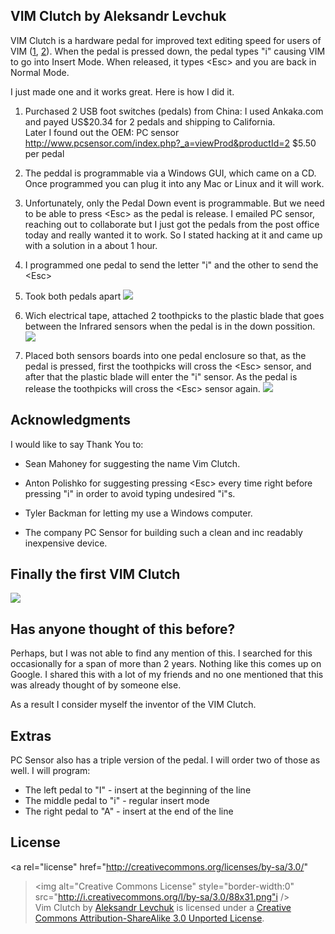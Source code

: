 ## VIM Clutch by Aleksandr Levchuk ##

VIM Clutch is a hardware pedal for improved text editing speed for users of VIM (<a href="http://www.vim.org/about.php">1</a>, <a href="http://www.viemu.com/a-why-vi-vim.html">2</a>). When the pedal is pressed down, the pedal types "i" causing VIM to go into Insert Mode. When released, it types &lt;Esc&gt; and you are back in Normal Mode.

I just made one and it works great. Here is how I did it.

1. Purchased 2 USB foot switches (pedals) from China:
I used Ankaka.com and payed US$20.34 for 2 pedals and shipping to California. <br />
Later I found out the OEM: PC sensor http://www.pcsensor.com/index.php?_a=viewProd&productId=2 $5.50 per pedal

2. The peddal is programmable via a Windows GUI, which came on a CD. Once programmed you can plug it into any Mac or Linux and it will work.

3. Unfortunately, only the Pedal Down event is programmable. But we need to be able to press &lt;Esc&gt; as the pedal is release. I emailed PC sensor, reaching out to collaborate but I just got the pedals from the post office today and really wanted it to work. So I stated hacking at it and came up with a solution in a about 1 hour.

  1. I programmed one pedal to send the letter "i" and the other to send the &lt;Esc&gt;
  2. Took both pedals apart
     <img src="https://github.com/alevchuk/vim-clutch/raw/master/pic1.jpg" />
  3. Wich electrical tape, attached 2 toothpicks to the plastic blade that goes between the Infrared sensors when the pedal is in the down possition.
     <img src="https://github.com/alevchuk/vim-clutch/raw/master/pic2.jpg" />
  4. Placed both sensors boards into one pedal enclosure so that, as the pedal is pressed, first the toothpicks will cross the &lt;Esc&gt; sensor, and after that the plastic blade will enter the "i" sensor. As the pedal is release the toothpicks will cross the &lt;Esc&gt; sensor again.
     <img src="https://github.com/alevchuk/vim-clutch/raw/master/pic3.jpg" />


## Acknowledgments ##

I would like to say Thank You to:

   * Sean Mahoney for suggesting the name Vim Clutch. 

   * Anton Polishko for suggesting pressing &lt;Esc&gt; every time right before pressing "i" in order to avoid typing undesired "i"s.

   * Tyler Backman for letting my use a Windows computer.

   * The company PC Sensor for building such a clean and inc readably inexpensive device.


## Finally the first VIM Clutch ##

  <img src="https://github.com/alevchuk/vim-clutch/raw/master/pic4.jpg" />


## Has anyone thought of this before? ##

Perhaps, but I was not able to find any mention of this. I searched for this occasionally for a span of more than 2 years. Nothing like this comes up on Google. I shared this with a lot of my friends and no one mentioned that this was already thought of by someone else.

As a result I consider myself the inventor of the VIM Clutch.


## Extras ##

PC Sensor also has a triple version of the pedal. I will order two of those as well. I will program:

   * The left pedal to "I" - insert at the beginning of the line
   * The middle pedal to "i" - regular insert mode
   * The right pedal to "A" - insert at the end of the line


## License ##

<a rel="license" href="http://creativecommons.org/licenses/by-sa/3.0/"
><img alt="Creative Commons License"
style="border-width:0" src="http://i.creativecommons.org/l/by-sa/3.0/88x31.png"i
 /></a><br /><span xmlns:dct="http://purl.org/dc/terms/" 
href="http://purl.org/dc/dcmitype/Text" property="dct:title" 
rel="dct:type">Vim Clutch</span> by <a 
xmlns:cc="http://creativecommons.org/ns#" 
href="https://github.com/alevchuk/vim-clutch" property="cc:attributionName" 
rel="cc:attributionURL">Aleksandr Levchuk</a> is licensed under a <a 
rel="license" href="http://creativecommons.org/licenses/by-sa/3.0/">Creative 
Commons Attribution-ShareAlike 3.0 Unported License</a>.
